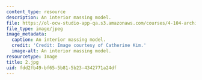 ```yaml
---
content_type: resource
description: An interior massing model.
file: https://ol-ocw-studio-app-qa.s3.amazonaws.com/courses/4-104-architecture-studio-intentions-spring-2005/fdd2fb49bf655b815b234342771a24df_2.jpg
file_type: image/jpeg
image_metadata:
  caption: An interior massing model.
  credit: 'Credit: Image courtesy of Catherine Kim.'
  image-alt: An interior massing model.
resourcetype: Image
title: 2.jpg
uid: fdd2fb49-bf65-5b81-5b23-4342771a24df
---
```

